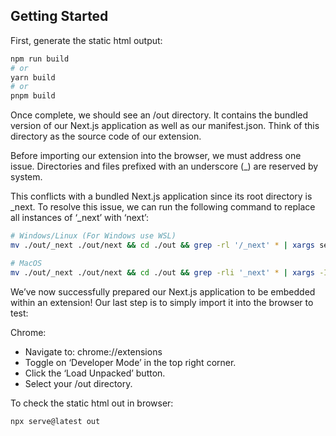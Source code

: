 ## Getting Started

First, generate the static html output:

```bash
npm run build
# or
yarn build
# or
pnpm build
```
Once complete, we should see an /out directory. It contains the bundled version of our Next.js application as well as our manifest.json. Think of this directory as the source code of our extension.

Before importing our extension into the browser, we must address one issue. Directories and files prefixed with an underscore (\_) are reserved by system.

This conflicts with a bundled Next.js application since its root directory is \_next. To resolve this issue, we can run the following command to replace all instances of ‘_next’ with ‘next’:

```bash
# Windows/Linux (For Windows use WSL)
mv ./out/_next ./out/next && cd ./out && grep -rl '/_next' * | xargs sed -i 's|/_next|/next|g'

# MacOS
mv ./out/_next ./out/next && cd ./out && grep -rli '_next' * | xargs -I@ sed -i '' 's|/_next|/next|g' @;
```

We’ve now successfully prepared our Next.js application to be embedded within an extension! Our last step is to simply import it into the browser to test:

Chrome:
- Navigate to: chrome://extensions
- Toggle on ‘Developer Mode’ in the top right corner.
- Click the ‘Load Unpacked’ button.
- Select your /out directory.


To check the static html out in browser:
```bash
npx serve@latest out
```
